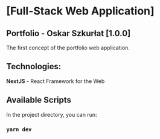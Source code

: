 # [Full-Stack Web Application]

## Portfolio - Oskar Szkurłat [1.0.0]

The first concept of the portfolio web application.

## Technologies:

**NextJS** - React Framework for the Web

## Available Scripts

In the project directory, you can run:

### `yarn dev`
